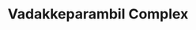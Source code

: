 ---
title: "Vadakkeparambil Complex"
url: /ettumanooer-kerala/vadakkeparambil-complex/
shop: mall
---